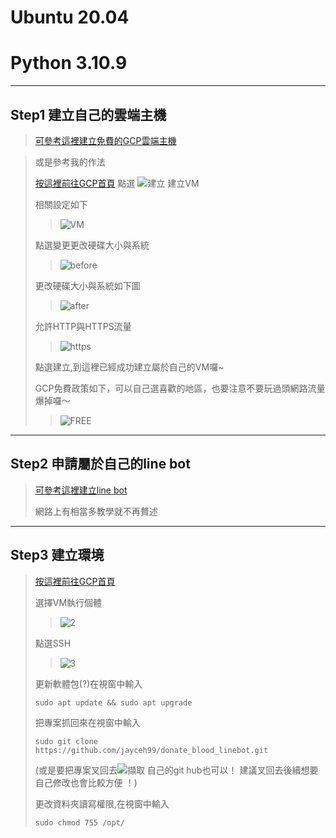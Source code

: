 # Ubuntu 20.04
# Python 3.10.9
*****
## Step1 建立自己的雲端主機
>[可參考這裡建立免費的GCP雲端主機](https://ithelp.ithome.com.tw/articles/10276289?sc=iThomeR "Title") 

>或是參考我的作法
>
>[按這裡前往GCP首頁](https://console.cloud.google.com/ "Title") 
>點選
![建立](https://user-images.githubusercontent.com/104083191/224921561-d305e544-8e8a-4ee9-a51f-96186119dea2.PNG)
>建立VM
>
>
>相關設定如下
>
>
>>![VM](https://user-images.githubusercontent.com/104083191/224922827-7d48441e-bbd3-4132-a453-9f8356ebdff4.PNG)
>
>
>點選變更更改硬碟大小與系統
>
>>![before](https://user-images.githubusercontent.com/104083191/224927851-92f7bd37-1911-49ce-9f56-f3c16f9f8acf.PNG)
>
>
>更改硬碟大小與系統如下圖
>
>
>>![after](https://user-images.githubusercontent.com/104083191/224925120-32d91f02-f4d4-4d28-ae19-33e10d78e072.PNG)
>
>
>允許HTTP與HTTPS流量
>
>>![https](https://user-images.githubusercontent.com/104083191/224925334-d3d27bb7-176d-4161-89f3-2e22b360d009.PNG)
>
>
>點選建立,到這裡已經成功建立屬於自己的VM囉~
>
>
>GCP免費政策如下，可以自己選喜歡的地區，也要注意不要玩過頭網路流量爆掉囉～
>>![FREE](https://user-images.githubusercontent.com/104083191/224926236-c4dbecc6-c219-486d-b68e-09707f427128.PNG)
>
>
*****
## Step2 申請屬於自己的line bot 
>[可參考這裡建立line bot](https://ithelp.ithome.com.tw/articles/10215268 "title")
>
>網路上有相當多教學就不再贅述
>
*****
## Step3 建立環境
>[按這裡前往GCP首頁](https://console.cloud.google.com/ "Title") 
>
>選擇VM執行個體
>
>>![2](https://user-images.githubusercontent.com/104083191/225214892-2e97bd37-dceb-48a7-8c1a-21146ea73574.PNG)
>
>點選SSH
>
>>![3](https://user-images.githubusercontent.com/104083191/225215179-83ed0a55-dc66-4b8a-97f6-00e3419580c4.PNG)
>>
>更新軟體包(?)在視窗中輸入
>  
>```sudo apt update && sudo apt upgrade```
>
>把專案抓回來在視窗中輸入
>
>```sudo git clone https://github.com/jayceh99/donate_blood_linebot.git```
>
>(或是要把專案叉回去![擷取](https://user-images.githubusercontent.com/104083191/225216495-589561e5-4113-477e-8016-079df7ee23df.PNG)
自己的git hub也可以！ 建議叉回去後續想要自己修改也會比較方便 ！)
>
>更改資料夾讀寫權限,在視窗中輸入
>
>```sudo chmod 755 /opt/ ```




